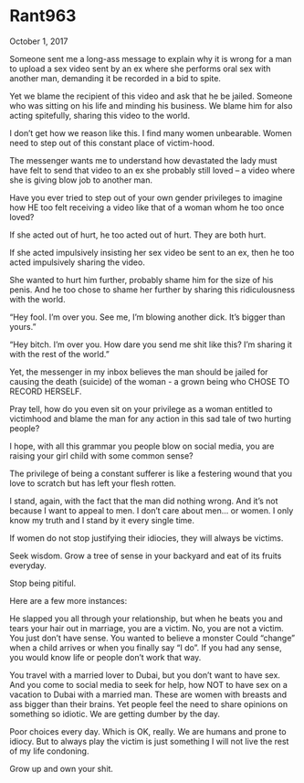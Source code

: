 # Rant963


October 1, 2017

Someone sent me a long-ass message to explain why it is wrong for a man to upload a sex video sent by an ex where she performs oral sex with another man, demanding it be recorded in a bid to spite.

Yet we blame the recipient of this video and ask that he be jailed. Someone who was sitting on his life and minding his business. We blame him for also acting spitefully, sharing this video to the world.

I don’t get how we reason like this. I find many women unbearable. Women need to step out of this constant place of victim-hood.

The messenger wants me to understand how devastated the lady must have felt to send that video to an ex she probably still loved – a video where she is giving blow job to another man. 

Have you ever tried to step out of your own gender privileges to imagine how HE too felt receiving a video like that of a woman whom he too once loved?

If she acted out of hurt, he too acted out of hurt. They are both hurt.

If she acted impulsively insisting her sex video be sent to an ex, then he too acted impulsively sharing the video.

She wanted to hurt him further, probably shame him for the size of his penis. And he too chose to shame her further by sharing this ridiculousness with the world.

“Hey fool. I’m over you. See me, I’m blowing another dick. It’s bigger than yours.”

“Hey bitch. I’m over you. How dare you send me shit like this? I’m sharing it with the rest of the world.”

Yet, the messenger in my inbox believes the man should be jailed for causing the death (suicide) of the woman - a grown being who CHOSE TO RECORD HERSELF.

Pray tell, how do you even sit on your privilege as a woman entitled to victimhood and blame the man for any action in this sad tale of two hurting people?

I hope, with all this grammar you people blow on social media, you are raising your girl child with some common sense?

The privilege of being a constant sufferer is like a festering wound that you love to scratch but has left your flesh rotten.

I stand, again, with the fact that the man did nothing wrong. And it’s not because I want to appeal to men. I don’t care about men… or women. I only know my truth and I stand by it every single time.

If women do not stop justifying their idiocies, they will always be victims.

Seek wisdom. Grow a tree of sense in your backyard and eat of its fruits everyday.

Stop being pitiful.

Here are a few more instances:

He slapped you all through your relationship, but when he beats you and tears your hair out in marriage, you are a victim. No, you are not a victim. You just don’t have sense. You wanted to believe a monster Could “change” when a child arrives or when you finally say “I do”. If you had any sense, you would know life or people don’t work that way.

You travel with a married lover to Dubai, but you don’t want to have sex. And you come to social media to seek for help, how NOT to have sex on a vacation to Dubai with a married man. These are women with breasts and ass bigger than their brains. Yet people feel the need to share opinions on something so idiotic. We are getting dumber by the day.

Poor choices every day. Which is OK, really. We are humans and prone to idiocy. But to always play the victim is just something I will not live the rest of my life condoning.

Grow up and own your shit.